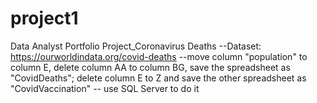 # project1
Data Analyst Portfolio Project_Coronavirus Deaths
--Dataset: https://ourworldindata.org/covid-deaths 
--move column "population" to column E, delete column AA to column BG, save the spreadsheet as "CovidDeaths"; delete column E to Z and save the other spreadsheet as "CovidVaccination"
-- use SQL Server to do it
